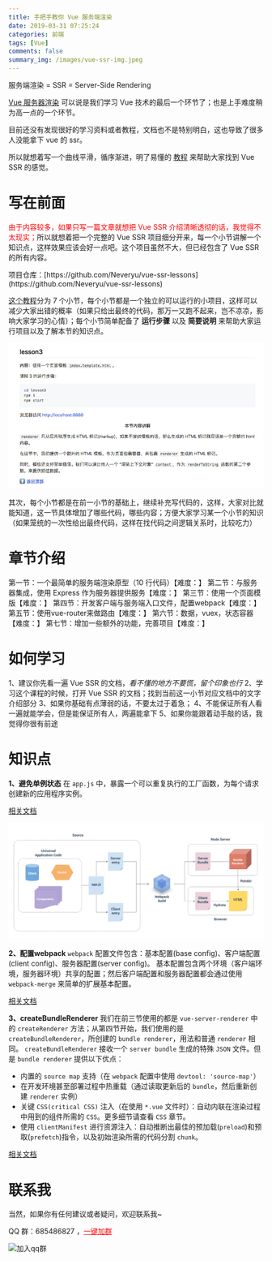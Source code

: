 ```yaml
---
title: 手把手教你 Vue 服务端渲染
date: 2019-03-31 07:25:24
categories: 前端
tags: [Vue]
comments: false
summary_img: /images/vue-ssr-img.jpeg
---
```


服务端渲染 = SSR = Server-Side Rendering

[Vue 服务器渲染]() 可以说是我们学习 Vue 技术的最后一个环节了；也是上手难度稍为高一点的一个环节。

目前还没有发现很好的学习资料或者教程，文档也不是特别明白，这也导致了很多人没能拿下 vue 的 ssr。

所以就想着写一个曲线平滑，循序渐进，明了易懂的 [教程](https://github.com/Neveryu/vue-ssr-lessons) 来帮助大家找到 Vue SSR 的感觉。

# 写在前面
<font color="red">由于内容较多，如果只写一篇文章就想把 Vue SSR 介绍清晰透彻的话，我觉得不太现实；</font>所以就想着把一个完整的 Vue SSR 项目细分开来，每一个小节讲解一个知识点，这样效果应该会好一点吧。这个项目虽然不大，但已经包含了 Vue SSR 的所有内容。

<p id="div-border-top-green">项目仓库：[https://github.com/Neveryu/vue-ssr-lessons](https://github.com/Neveryu/vue-ssr-lessons)
</p>

[这个教程](https://github.com/Neveryu/vue-ssr-lessons)分为 7 个小节，每个小节都是一个独立的可以运行的小项目，这样可以减少大家出错的概率（如果只给出最终的代码，那万一又跑不起来，岂不凉凉，影响大家学习的心情）；每个小节简单配备了 **运行步骤** 以及 **简要说明** 来帮助大家运行项目以及了解本节的知识点。

![](/images/vue-ssr-1.png)

其次，每个小节都是在前一小节的基础上，继续补充写代码的，这样，大家对比就能知道，这一节具体增加了哪些代码，哪些内容；方便大家学习某一个小节的知识（如果笼统的一次性给出最终代码，这样在找代码之间逻辑关系时，比较吃力）


# 章节介绍
第一节：一个最简单的服务端渲染原型（10 行代码）【难度：<i class="fa fa-star"></i>】
第二节：与服务器集成，使用 Express 作为服务器提供服务【难度：<i class="fa fa-star"></i>】
第三节：使用一个页面模版【难度：<i class="fa fa-star"></i>】
第四节：开发客户端与服务端入口文件，配置webpack【难度：<i class="fa fa-star"></i><i class="fa fa-star"></i><i class="fa fa-star"></i>】
第五节：使用vue-router来做路由【难度：<i class="fa fa-star"></i><i class="fa fa-star"></i>】
第六节：数据，vuex，状态容器【难度：<i class="fa fa-star"></i><i class="fa fa-star"></i><i class="fa fa-star"></i><i class="fa fa-star"></i><i class="fa fa-star"></i>】
第七节：增加一些额外的功能，完善项目【难度：<i class="fa fa-star"></i><i class="fa fa-star"></i>】

# 如何学习

1、建议你先看一遍 Vue SSR 的文档，*看不懂的地方不要慌，留个印象也行*
2、学习这个课程的时候，打开 Vue SSR 的文档；找到当前这一小节对应文档中的文字介绍部分
3、如果你基础有点薄弱的话，不要太过于着急；
4、不能保证所有人看一遍就能学会，但是能保证所有人，两遍能拿下
5、如果你能跟着动手敲的话，我觉得你很有前途

# 知识点

**1、避免单例状态**
在 `app.js` 中，暴露一个可以重复执行的工厂函数，为每个请求创建新的应用程序实例。

[相关文档](https://ssr.vuejs.org/zh/guide/structure.html#%E9%81%BF%E5%85%8D%E7%8A%B6%E6%80%81%E5%8D%95%E4%BE%8B)

![](/images/vue-ssr-2.png)

**2、配置webpack**
`webpack` 配置文件包含：基本配置(base config)、客户端配置(client config)、服务器配置(server config)。
基本配置包含两个环境（客户端环境，服务器环境）共享的配置；然后客户端配置和服务器配置都会通过使用 `webpack-merge` 来简单的扩展基本配置。

[相关文档](https://ssr.vuejs.org/zh/guide/build-config.html)

**3、createBundleRenderer**
我们在前三节使用的都是 `vue-server-renderer` 中的 `createRenderer` 方法；从第四节开始，我们使用的是 `createBundleRenderer`，所创建的 `bundle renderer`，用法和普通 `renderer` 相同。 `createBundleRenderer` 接收一个 `server bundle` 生成的特殊 `JSON` 文件。但是 `bundle renderer` 提供以下优点：

- 内置的 `source map` 支持（在 `webpack` 配置中使用 `devtool: 'source-map'`）
- 在开发环境甚至部署过程中热重载（通过读取更新后的 `bundle`，然后重新创建 `renderer` 实例）
- 关键 `CSS(critical CSS)` 注入（在使用 `*.vue` 文件时）：自动内联在渲染过程中用到的组件所需的 `CSS`。更多细节请查看 `CSS` 章节。
- 使用 `clientManifest` 进行资源注入：自动推断出最佳的预加载(`preload`)和预取(`prefetch`)指令，以及初始渲染所需的代码分割 `chunk`。

[相关文档](https://ssr.vuejs.org/zh/guide/bundle-renderer.html)


# 联系我
当然，如果你有任何建议或者疑问，欢迎联系我~

QQ 群：685486827 ，<a target="_blank" style="color: red;" href="//shang.qq.com/wpa/qunwpa?idkey=32da7a18744756b0d8ffdd05b84999afecb5265dbad0fb119033e122abe803f3">一键加群</a>

<img src="/images/qq-group.png" alt="加入qq群" width="250" style="margin: 0;">






